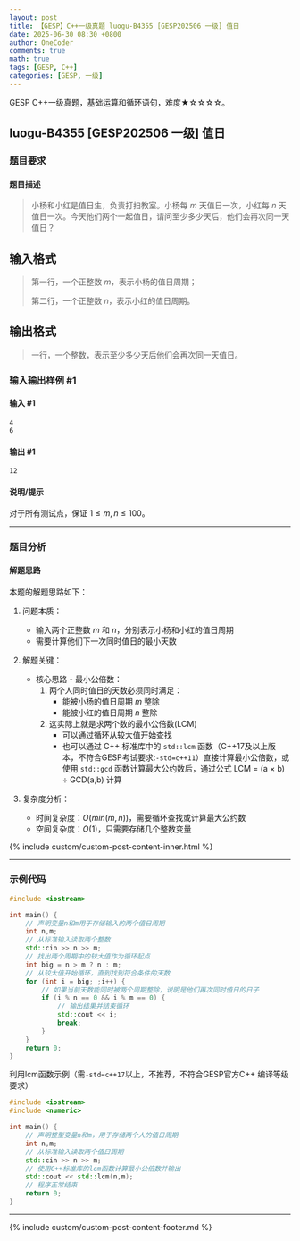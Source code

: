 ```yaml
---
layout: post
title: 【GESP】C++一级真题 luogu-B4355 [GESP202506 一级] 值日
date: 2025-06-30 08:30 +0800
author: OneCoder
comments: true
math: true
tags: [GESP, C++]
categories: [GESP, 一级]
---
```

GESP C++一级真题，基础运算和循环语句，难度★☆☆☆☆。

<!--more-->

## luogu-B4355 [GESP202506 一级] 值日

### 题目要求

#### 题目描述

>小杨和小红是值日生，负责打扫教室。小杨每 $m$ 天值日一次，小红每 $n$ 天值日一次。今天他们两个一起值日，请问至少多少天后，他们会再次同一天值日？

## 输入格式

>第一行，一个正整数 $m$，表示小杨的值日周期；
>
>第二行，一个正整数 $n$，表示小红的值日周期。

## 输出格式

>一行，一个整数，表示至少多少天后他们会再次同一天值日。

### 输入输出样例 #1

#### 输入 #1

```plaintext
4
6
```

#### 输出 #1

```plaintext
12
```

#### 说明/提示

对于所有测试点，保证 $1 \leq m, n \leq 100$。

---

### 题目分析

#### 解题思路

本题的解题思路如下：

1. 问题本质：
   - 输入两个正整数 $m$ 和 $n$，分别表示小杨和小红的值日周期
   - 需要计算他们下一次同时值日的最小天数

2. 解题关键：
   - 核心思路 - 最小公倍数：
     1. 两个人同时值日的天数必须同时满足：
        - 能被小杨的值日周期 $m$ 整除
        - 能被小红的值日周期 $n$ 整除
     2. 这实际上就是求两个数的最小公倍数(LCM)
        - 可以通过循环从较大值开始查找
        - 也可以通过 C++ 标准库中的 `std::lcm` 函数（C++17及以上版本，不符合GESP考试要求:`-std=c++11`）直接计算最小公倍数，或使用 `std::gcd` 函数计算最大公约数后，通过公式 LCM = (a × b) ÷ GCD(a,b) 计算

3. 复杂度分析：
   - 时间复杂度：$O(min(m,n))$，需要循环查找或计算最大公约数
   - 空间复杂度：$O(1)$，只需要存储几个整数变量

{% include custom/custom-post-content-inner.html %}

---

### 示例代码

```cpp
#include <iostream>

int main() {
    // 声明变量n和m用于存储输入的两个值日周期
    int n,m;
    // 从标准输入读取两个整数
    std::cin >> n >> m;
    // 找出两个周期中的较大值作为循环起点
    int big = n > m ? n : m;
    // 从较大值开始循环，直到找到符合条件的天数
    for (int i = big; ;i++) {
        // 如果当前天数能同时被两个周期整除，说明是他们再次同时值日的日子
        if (i % n == 0 && i % m == 0) {
            // 输出结果并结束循环
            std::cout << i;
            break;
        }
    }
    return 0;
}        
```

利用lcm函数示例（需`-std=c++17`以上，不推荐，不符合GESP官方C++ 编译等级要求）

```cpp
#include <iostream>
#include <numeric>

int main() {
    // 声明整型变量n和m，用于存储两个人的值日周期
    int n,m;
    // 从标准输入读取两个值日周期
    std::cin >> n >> m;
    // 使用C++标准库的lcm函数计算最小公倍数并输出
    std::cout << std::lcm(n,m);
    // 程序正常结束
    return 0;
}
```

---

{% include custom/custom-post-content-footer.md %}
